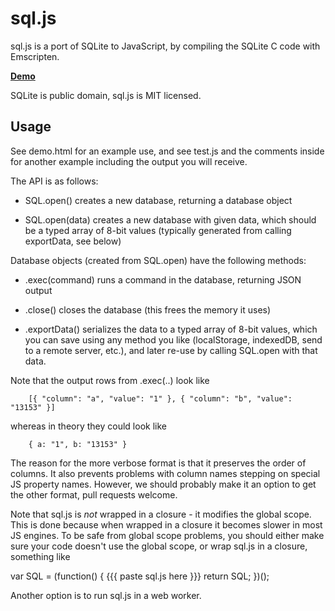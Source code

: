 sql.js
======

sql.js is a port of SQLite to JavaScript, by compiling the SQLite C code with Emscripten.

**[Demo](http://bit.ly/RhSQDJ)**

SQLite is public domain, sql.js is MIT licensed.


Usage
-----

See demo.html for an example use, and see test.js and the comments inside
for another example including the output you will receive.

The API is as follows:

 * SQL.open() creates a new database, returning a database object

 * SQL.open(data) creates a new database with given data, which should be
       a typed array of 8-bit values (typically generated from
       calling exportData, see below)

Database objects (created from SQL.open) have the following methods:

 * .exec(command) runs a command in the database, returning JSON output

 * .close() closes the database (this frees the memory it uses)

 * .exportData() serializes the data to a typed array of 8-bit values,
       which you can save using any method you like (localStorage,
       indexedDB, send to a remote server, etc.), and later re-use
       by calling SQL.open with that data.

Note that the output rows from .exec(..) look like

        [{ "column": "a", "value": "1" }, { "column": "b", "value": "13153" }]

whereas in theory they could look like

        { a: "1", b: "13153" }

The reason for the more verbose format is that it preserves the order of
columns. It also prevents problems with column names stepping on special
JS property names. However, we should probably make it an option to get
the other format, pull requests welcome.

Note that sql.js is *not* wrapped in a closure - it modifies the global scope. This
is done because when wrapped in a closure it becomes slower in most JS engines. To
be safe from global scope problems, you should either make sure your code doesn't
use the global scope, or wrap sql.js in a closure, something like

  var SQL = (function() {
    {{{ paste sql.js here }}}
    return SQL;
  })();
 
Another option is to run sql.js in a web worker.

